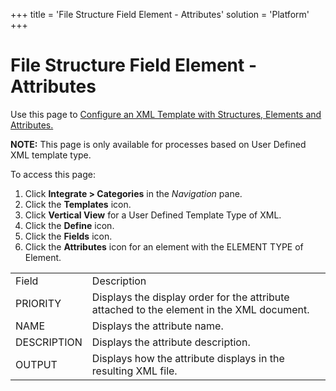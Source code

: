 +++
title = 'File Structure Field Element - Attributes'
solution = 'Platform'
+++

# File Structure Field Element - Attributes

<div class="use">

Use this page to [Configure an XML Template with Structures, Elements
and Attributes.](../Use_Cases/ConfigureXMTemplateStrctrEleAtt.htm)

</div>

<span style="font-weight: bold;">NOTE:</span> This page is only
available for processes based on User Defined XML template type.

To access this page:

1.  Click <span style="font-weight: bold;">Integrate \>
    Categories</span> in the
    <span style="font-style: italic;">Navigation</span> pane.
2.  Click the <span style="font-weight: bold;">Templates</span> icon.
3.  Click <span style="font-weight: bold;">Vertical View</span> for a
    User Defined Template Type of XML.
4.  Click the <span style="font-weight: bold;">Define</span> icon.
5.  Click the <span style="font-weight: bold;">Fields</span> icon.
6.  Click the <span style="font-weight: bold;">Attributes</span> icon
    for an element with the ELEMENT TYPE of
Element.

|             |                                                                                           |
| ----------- | ----------------------------------------------------------------------------------------- |
| Field       | Description                                                                               |
| PRIORITY    | Displays the display order for the attribute attached to the element in the XML document. |
| NAME        | Displays the attribute name.                                                              |
| DESCRIPTION | Displays the attribute description.                                                       |
| OUTPUT      | Displays how the attribute displays in the resulting XML file.                            |
